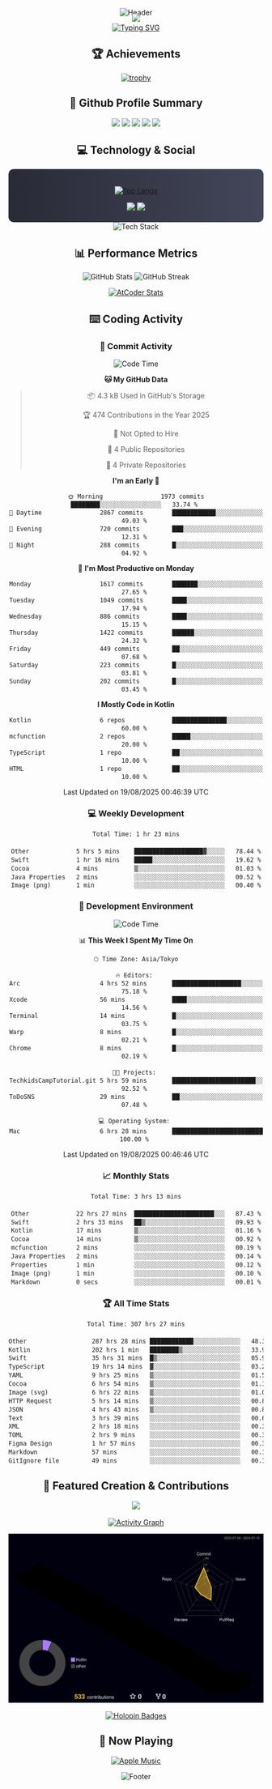 <div align="center">
  
![Header](https://capsule-render.vercel.app/api?type=waving&color=gradient&customColorList=12&height=300&section=header&text=Welcome%20to%20Batapii's%20Universe&fontSize=50&animation=fadeIn&fontAlignY=40&desc=Android%20Developer%20|%20Kotlin%20LOVE%20)

<div style="margin-top: -20px;">
  <img src="https://readme-typing-svg.herokuapp.com/?lines=Crafting+Android+Experiences;Building+Tomorrow's+Apps+Today;Always+Learning,+Always+Growing&font=Fira%20Code&center=true&width=440&height=45&color=f75c7e&vCenter=true&size=22&pause=1000">
</div>

<a href="https://git.io/typing-svg">
  <img src="https://readme-typing-svg.demolab.com?font=Fira+Code&weight=600&size=28&duration=4000&pause=1000&center=true&vCenter=true&width=800&lines=Hey+there!+I'm+Batapii+%F0%9F%91%8B;Android+Developer+from+Japan+%F0%9F%87%AF%F0%9F%87%B5" alt="Typing SVG" />
</a>

## 🏆 Achievements

[![trophy](https://github-profile-trophy.vercel.app/?username=batapii&theme=onestar&no-frame=true&no-bg=true&column=8&rank=SECRET,SSS,SS,S,AAA,AA,A,B,C,?&margin-w=10&margin-h=10)](https://github.com/ryo-ma/github-profile-trophy)

## 🎯 Github Profile Summary

<div align="center">
  <img src="http://github-profile-summary-cards.vercel.app/api/cards/profile-details?username=batapii&theme=radical" />
  <img src="http://github-profile-summary-cards.vercel.app/api/cards/repos-per-language?username=batapii&theme=radical" />
  <img src="http://github-profile-summary-cards.vercel.app/api/cards/most-commit-language?username=batapii&theme=radical" />
  <img src="http://github-profile-summary-cards.vercel.app/api/cards/stats?username=batapii&theme=radical" />
  <img src="http://github-profile-summary-cards.vercel.app/api/cards/productive-time?username=batapii&theme=radical" />
</div>

## 💻 Technology & Social

<div align="center" style="background: linear-gradient(to right, #282A36, #44475A); padding: 20px; border-radius: 10px;">

[![Top Langs](https://github-readme-stats.vercel.app/api/top-langs/?username=batapii
)](https://github.com/anuraghazra/github-readme-stats)

<div style="margin-top: 15px">
<a href="https://github.com/batapii"><img src="https://img.shields.io/github/followers/batapii?style=for-the-badge&logo=github&label=Follow&color=ff6e96&labelColor=282A36"/></a>
<a href="https://twitter.com/batapii3939"><img src="https://img.shields.io/twitter/follow/batapii?style=for-the-badge&logo=twitter&color=1DA1F2&labelColor=282A36&label= Twitter"/></a>
</div>

</div>

<div align="center">
<img src="https://github-readme-tech-stack.vercel.app/api/cards?title=Tech+Stack&align=center&titleAlign=center&fontSize=20&lineHeight=10&lineCount=4&theme=github_dark&width=800&bg=%230D1117&badge=%23161B22&border=%2321262D&titleColor=%2358A6FF&line1=kotlin%2Ckotlin%2C0095D5%3Bandroid%2Candroid%2C00ff00%3Bjetpackcompose%2Cjetpack%2C4285F4%3B&line2=swift%2Cswift%2CFA7343%3Bfirebase%2Cfirebase%2CFFCA28%3Bgithub%2Cgithub%2C181717%3B&line3=typescript%2Ctypescript%2C3178C6%3Bgraphql%2Cgraphql%2CE10098%3Bsupabase%2Csupabase%2C3FCF8E%3B&line4=gradle%2Cgradle%2C02303A%3Bgitkraken%2Cgitkraken%2C179287%3Bpostman%2Cpostman%2CFF6C37%3B" alt="Tech Stack" />
</div>



## 📊 Performance Metrics

<div align="center">

![GitHub Stats](https://github-readme-stats.vercel.app/api?username=batapii&show_icons=true&theme=radical&hide_border=true&bg_color=0D1117)
![GitHub Streak](https://github-readme-streak-stats.herokuapp.com/?user=batapii&theme=radical&hide_border=true&background=0D1117)

[![AtCoder Stats](https://atcoder-readme-stats.vercel.app/stats/batapii3939?theme=dark&show_history=5&width=495)](https://github.com/iwbc-mzk/atcoder-readme-stats)

</div>

## ⌨️ Coding Activity

### 🌟 Commit Activity
<!--START_SECTION:commit-stats-->
![Code Time](http://img.shields.io/badge/Code%20Time-594%20hrs%2055%20mins-blue)

**🐱 My GitHub Data** 

> 📦 4.3 kB Used in GitHub's Storage 
 > 
> 🏆 474 Contributions in the Year 2025
 > 
> 🚫 Not Opted to Hire
 > 
> 📜 4 Public Repositories 
 > 
> 🔑 4 Private Repositories 
 > 
**I'm an Early 🐤** 

```text
🌞 Morning                1973 commits        ████████░░░░░░░░░░░░░░░░░   33.74 % 
🌆 Daytime                2867 commits        ████████████░░░░░░░░░░░░░   49.03 % 
🌃 Evening                720 commits         ███░░░░░░░░░░░░░░░░░░░░░░   12.31 % 
🌙 Night                  288 commits         █░░░░░░░░░░░░░░░░░░░░░░░░   04.92 % 
```
📅 **I'm Most Productive on Monday** 

```text
Monday                   1617 commits        ███████░░░░░░░░░░░░░░░░░░   27.65 % 
Tuesday                  1049 commits        ████░░░░░░░░░░░░░░░░░░░░░   17.94 % 
Wednesday                886 commits         ████░░░░░░░░░░░░░░░░░░░░░   15.15 % 
Thursday                 1422 commits        ██████░░░░░░░░░░░░░░░░░░░   24.32 % 
Friday                   449 commits         ██░░░░░░░░░░░░░░░░░░░░░░░   07.68 % 
Saturday                 223 commits         █░░░░░░░░░░░░░░░░░░░░░░░░   03.81 % 
Sunday                   202 commits         █░░░░░░░░░░░░░░░░░░░░░░░░   03.45 % 
```


**I Mostly Code in Kotlin** 

```text
Kotlin                   6 repos             ███████████████░░░░░░░░░░   60.00 % 
mcfunction               2 repos             █████░░░░░░░░░░░░░░░░░░░░   20.00 % 
TypeScript               1 repo              ██░░░░░░░░░░░░░░░░░░░░░░░   10.00 % 
HTML                     1 repo              ██░░░░░░░░░░░░░░░░░░░░░░░   10.00 % 
```




 Last Updated on 19/08/2025 00:46:39 UTC
<!--END_SECTION:commit-stats-->

### 💻 Weekly Development
<!--START_SECTION:wakatime-->

```txt
Total Time: 1 hr 23 mins

Other             5 hrs 5 mins    ███████████████████▓░░░░░   78.44 %
Swift             1 hr 16 mins    █████░░░░░░░░░░░░░░░░░░░░   19.62 %
Cocoa             4 mins          ▒░░░░░░░░░░░░░░░░░░░░░░░░   01.03 %
Java Properties   2 mins          ░░░░░░░░░░░░░░░░░░░░░░░░░   00.52 %
Image (png)       1 min           ░░░░░░░░░░░░░░░░░░░░░░░░░   00.40 %
```

<!--END_SECTION:wakatime-->

### 🔨 Development Environment
<!--START_SECTION:dev-stats-->
![Code Time](http://img.shields.io/badge/Code%20Time-594%20hrs%2055%20mins-blue)

📊 **This Week I Spent My Time On** 

```text
🕑︎ Time Zone: Asia/Tokyo

🔥 Editors: 
Arc                      4 hrs 52 mins       ███████████████████░░░░░░   75.18 % 
Xcode                    56 mins             ████░░░░░░░░░░░░░░░░░░░░░   14.56 % 
Terminal                 14 mins             █░░░░░░░░░░░░░░░░░░░░░░░░   03.75 % 
Warp                     8 mins              █░░░░░░░░░░░░░░░░░░░░░░░░   02.21 % 
Chrome                   8 mins              █░░░░░░░░░░░░░░░░░░░░░░░░   02.19 % 

🐱‍💻 Projects: 
TechkidsCampTutorial.git 5 hrs 59 mins       ███████████████████████░░   92.52 % 
ToDoSNS                  29 mins             ██░░░░░░░░░░░░░░░░░░░░░░░   07.48 % 

💻 Operating System: 
Mac                      6 hrs 28 mins       █████████████████████████   100.00 % 
```


 Last Updated on 19/08/2025 00:46:46 UTC
<!--END_SECTION:dev-stats-->

### 📈 Monthly Stats
<!--START_SECTION:wakamonth-->

```txt
Total Time: 3 hrs 13 mins

Other             22 hrs 27 mins  ██████████████████████░░░   87.43 %
Swift             2 hrs 33 mins   ██▒░░░░░░░░░░░░░░░░░░░░░░   09.93 %
Kotlin            17 mins         ▒░░░░░░░░░░░░░░░░░░░░░░░░   01.16 %
Cocoa             14 mins         ▒░░░░░░░░░░░░░░░░░░░░░░░░   00.92 %
mcfunction        2 mins          ░░░░░░░░░░░░░░░░░░░░░░░░░   00.19 %
Java Properties   2 mins          ░░░░░░░░░░░░░░░░░░░░░░░░░   00.14 %
Properties        1 min           ░░░░░░░░░░░░░░░░░░░░░░░░░   00.12 %
Image (png)       1 min           ░░░░░░░░░░░░░░░░░░░░░░░░░   00.10 %
Markdown          0 secs          ░░░░░░░░░░░░░░░░░░░░░░░░░   00.01 %
```

<!--END_SECTION:wakamonth-->

### 🏆 All Time Stats
<!--START_SECTION:wakaalltime-->

```txt
Total Time: 307 hrs 27 mins

Other                  287 hrs 28 mins ████████████░░░░░░░░░░░░░   48.32 %
Kotlin                 202 hrs 1 min   ████████▒░░░░░░░░░░░░░░░░   33.96 %
Swift                  35 hrs 31 mins  █▒░░░░░░░░░░░░░░░░░░░░░░░   05.97 %
TypeScript             19 hrs 14 mins  ▓░░░░░░░░░░░░░░░░░░░░░░░░   03.23 %
YAML                   9 hrs 25 mins   ▒░░░░░░░░░░░░░░░░░░░░░░░░   01.58 %
Cocoa                  6 hrs 54 mins   ▒░░░░░░░░░░░░░░░░░░░░░░░░   01.16 %
Image (svg)            6 hrs 22 mins   ▒░░░░░░░░░░░░░░░░░░░░░░░░   01.07 %
HTTP Request           5 hrs 14 mins   ▒░░░░░░░░░░░░░░░░░░░░░░░░   00.88 %
JSON                   4 hrs 43 mins   ▒░░░░░░░░░░░░░░░░░░░░░░░░   00.80 %
Text                   3 hrs 39 mins   ░░░░░░░░░░░░░░░░░░░░░░░░░   00.61 %
XML                    2 hrs 18 mins   ░░░░░░░░░░░░░░░░░░░░░░░░░   00.39 %
TOML                   2 hrs 9 mins    ░░░░░░░░░░░░░░░░░░░░░░░░░   00.36 %
Figma Design           1 hr 57 mins    ░░░░░░░░░░░░░░░░░░░░░░░░░   00.33 %
Markdown               57 mins         ░░░░░░░░░░░░░░░░░░░░░░░░░   00.16 %
GitIgnore file         49 mins         ░░░░░░░░░░░░░░░░░░░░░░░░░   00.14 %
```

<!--END_SECTION:wakaalltime-->


## 🌟 Featured Creation & Contributions

<div align="center">
  <a href="https://github.com/batapii/ToDoSNS">
    <img src="https://github-readme-stats.vercel.app/api/pin/?username=batapii&repo=ToDoSNS&theme=radical&hide_border=true&bg_color=0D1117" />
  </a>

[![Activity Graph](https://github-readme-activity-graph.vercel.app/graph?username=batapii&custom_title=Contribution%20Graph&hide_border=true&theme=radical&bg_color=0D1117)](https://github.com/ashutosh00710/github-readme-activity-graph)

![3D Contrib](./profile-3d-contrib/profile-night-rainbow.svg)

[![Holopin Badges](https://holopin.me/batapii)](https://holopin.io/@batapii)

</div>

## 🎵 Now Playing

<div align="center">
  
[![Apple Music](https://music-profile.rayriffy.com/theme/dark.svg?uid=001005.6598667d2ffd4a10a4f429edd0ba24c4.1156)](https://github.com/rayriffy/apple-music-github-profile)

</div>

![Footer](https://capsule-render.vercel.app/api?type=waving&color=gradient&customColorList=12&height=100&section=footer)

</div>
